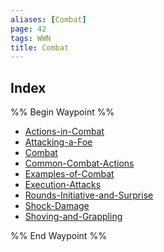 ```yaml
---
aliases: [Combat]
page: 42
tags: WWN
title: Combat
---
```





## Index

%% Begin Waypoint %%
- [Actions-in-Combat](Compendium/WWN/The-Rules-of-the-Game/Combat/Actions-in-Combat.md)
- [Attacking-a-Foe](Compendium/WWN/The-Rules-of-the-Game/Combat/Attacking-a-Foe.md)
- [Combat](Compendium/WWN/The-Rules-of-the-Game/Combat/Combat.md)
- [Common-Combat-Actions](Compendium/WWN/The-Rules-of-the-Game/Combat/Common-Combat-Actions.md)
- [Examples-of-Combat](Compendium/WWN/The-Rules-of-the-Game/Combat/Examples-of-Combat.md)
- [Execution-Attacks](Compendium/WWN/The-Rules-of-the-Game/Combat/Execution-Attacks.md)
- [Rounds-Initiative-and-Surprise](Compendium/WWN/The-Rules-of-the-Game/Combat/Rounds-Initiative-and-Surprise.md)
- [Shock-Damage](Compendium/WWN/The-Rules-of-the-Game/Combat/Shock-Damage.md)
- [Shoving-and-Grappling](Compendium/WWN/The-Rules-of-the-Game/Combat/Shoving-and-Grappling.md)

%% End Waypoint %%